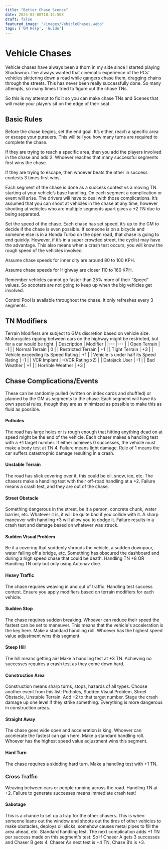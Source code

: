 ```yaml
---
title: "Better Chase Scenes"
date: 2024-03-08T18:14:50Z
draft: false
featured_image: "/images/VehicleChases.webp"
tags: ['GM Help', 'Guide']
---
```


# Vehicle Chases

Vehicle chases have always been a thorn in my side since I started playing Shadowrun. I’ve always wanted that cinematic experience of the PCs' vehicles skittering down a road while gangers chase them, dragging chains through the streets. This has never been really successfully done. So many attempts, so many times I tried to figure out the chase TNs.

So this is my attempt to fix it so you can make chase TNs and Scenes that will make your players sit on the edge of their seat.

## Basic Rules
Before the chase begins, set the end goal. It’s either, reach a specific area or escape your pursuers. This will tell you how many turns are required to complete the chase.

If they are trying to reach a specific area, then you add the players involved in the chase and add 2. Whoever reaches that many successful segments first wins the chase.

If they are trying to escape, then whoever beats the other in success contests 3 times first wins.

Each segment of the chase is done as a success contest vs a moving TN starting at your vehicle’s base handling. On each segment a complication or event will arise. The drivers will have to deal with those complications. It’s assumed that you can shoot at vehicles in the chase at any time, however shooting at vehicles who are multiple segments apart gives a +2 TN due to being separated.

Set the speed of the chase. Each chase has set speed, it’s up to the GM to decide if the chase is even possible. If someone is on a bicycle and someone else is in a Honda Turbo on the open road, that chase is going to end quickly. However, if it’s in a super crowded street, the cyclist may have the advantage. This also means when a crash test occurs, you will know the rough speed of the vehicles involved. 

Assume chase speeds for inner city are around 80 to 100 KPH.

Assume chase speeds for Highway are closer 110 to 160 KPH. 

Remember vehicles cannot go faster than 25% more of their “Speed” values. So scooters are not going to keep up when the big vehicles get involved.

Control Pool is available throughout the chase. It only refreshes every 3 segments.

## TN Modifiers
Terrain Modifiers are subject to GMs discretion based on vehicle size. Motorcycles ripping between cars on the highway might be restricted, but for a car would be tight.
| Description 	| Modifier 	|
|---	|---	|
| Open Terrain 	| -1 	|
| Normal Terrain 	| 0 	|
| Restricted Terrain 	| +1 	|
| Tight Terrain	| +3 |
| Vehicle exceeding its Speed Rating 	| +1 	|
| Vehicle is under half its Speed Rating  | -1 	|
| VCR Implant 	| -(VCR Rating x2) 	|
| Datajack User 	| -1 	|
| Bad Weather 	|  +1	|
| Horrible Weather 	| +3 	|


## Chase Complications/Events
These can be randomly pulled (written on index cards and shuffled) or planned by the GM as segments to the chase. Each segment will have its own special rules, though they are as minimized as possible to make this as fluid as possible.

#### Potholes
The road has large holes or is rough enough that hitting anything dead on at speed might be the end of the vehicle. Each chaser makes a handling test with a +1 target number. If either achieves 0 successes, the vehicle must make a body test at TN 4. Failure means light damage. Rule of 1 means the car suffers catastrophic damage resulting in a crash.

#### Unstable Terrain
The road has slick covering over it, this could be oil, snow, ice, etc. The chasers make a handling test with their off-road handling at a +2. Failure means a crash test, and they are out of the chase.

#### Street Obstacle 
Something dangerous in the street, be it a person, concrete chunk, water barrier, etc. Whatever it is, it will be quite bad if you collide with it. A sharp maneuver with handling +3 will allow you to dodge it. Failure results in a crash test and damage based on whatever was struck. 

#### Sudden Visual Problem
Be it a covering that suddenly shrouds the vehicle, a sudden downpour, water falling off a bridge, etc. Something has obscured the dashboard and during a high speed chase that could be death. Handling TN +8 OR Handling TN only but only using Autonav dice.

#### Heavy Traffic
The chase requires weaving in and out of traffic. Handling test success contest. Ensure you apply modifiers based on terrain modifiers for each vehicle. 

#### Sudden Stop
The chase requires sudden breaking. Whoever can reduce their speed the fastest can be set to maneuver. This means that the vehicle's acceleration is the key here. Make a standard handling roll. Whoever has the highest speed value adjustment wins this segment.

#### Steep Hill
The hill means getting air! Make a handling test at +3 TN. Achieving no successes requires a crash test as they come down hard.

#### Construction Area
Construction means sharp turns, stops, hazards of all types. Choose another event from this list: Potholes, Sudden Visual Problem, Street Obstacle, Unstable Terrain. Add +2 to that target number. Stage the crash damage up one level if they strike something. Everything is more dangerous in construction areas.

#### Straight Away
The chase goes wide open and acceleration is king. Whoever can accelerate the fastest can gain here. Make a standard handling roll. Whoever has the highest speed value adjustment wins this segment.

#### Hard Turn
The chase requires a skidding hard turn. Make a handling test with +1 TN. 

### Cross Traffic
Weaving between cars or people running across the road. Handling TN at +2. Failure to generate successes means immediate crash test!

#### Sabotage 
This is a chance to set up a trap for the other chasers. This is when someone leans out the window and shoots out the tires of other vehicles to make obstacles, deploys oil slicks, somehow causes metal pipes to fill the area ahead, etc. Standard handling test. The next complication adds +1 TN per success made on this segment's test. So if Chaser A gets 3 successes and Chaser B gets 4. Chaser A’s next test is +4 TN, Chase B’s is +3.
